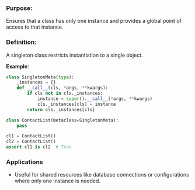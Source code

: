 ### Purpose: 
Ensures that a class has only one instance and provides a global point of access to that instance.

### Definition: 
A singleton class restricts instantiation to a single object.

**Example**:
```python
class SingletonMeta(type):
    _instances = {}
    def __call__(cls, *args, **kwargs):
        if cls not in cls._instances:
            instance = super().__call__(*args, **kwargs)
            cls._instances[cls] = instance
        return cls._instances[cls]

class ContactList(metaclass=SingletonMeta):
    pass

cl1 = ContactList()
cl2 = ContactList()
assert cl1 is cl2  # True
```

### Applications
- Useful for shared resources like database connections or configurations where only one instance is needed.